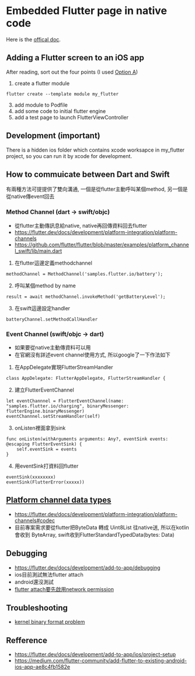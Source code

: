 # Embedded Flutter page in native code

Here is the [offical doc](https://flutter.dev/docs/development/add-to-app).

## Adding a Flutter screen to an iOS app
After reading, sort out the four points (I used [Option A](https://flutter.dev/docs/development/add-to-app/debugging))
1. create a flutter module
```
flutter create --template module my_flutter
```
3. add module to Podfile
4. add some code to initial flutter engine
5. add a test page to launch FlutterViewController

## Development (important)

There is a hidden ios folder which contains xcode worksapce in my_flutter project, so you can run it by xcode for development.

## How to commuicate between Dart and Swift
有兩種方法可提提供了雙向溝通, 一個是從flutter主動呼叫某個method, 另一個是從native傳event回去
### Method Channel (dart -> swift/objc)

- 從flutter主動傳訊息給native, native再回傳資料回去flutter
- https://flutter.dev/docs/development/platform-integration/platform-channels
- https://github.com/flutter/flutter/blob/master/examples/platform_channel_swift/lib/main.dart

1. 在flutter這邊定義methodchannel
```
methodChannel = MethodChannel('samples.flutter.io/battery');
```
2. 呼叫某個method by name
```
result = await methodChannel.invokeMethod('getBatteryLevel');
```
3. 在swift這邊設定handler
```
batteryChannel.setMethodCallHandler
```
### Event Channel (swift/objc -> dart)

- 如果要從native主動傳資料可以用
- 在官網沒有詳述event channel使用方式, 所以google了一下作法如下
1. 在AppDelegate實現FlutterStreamHandler
```
class AppDelegate: FlutterAppDelegate, FlutterStreamHandler {
```
2. 建立FlutterEventChannel
```
let eventChannnel = FlutterEventChannel(name: "samples.flutter.io/charging", binaryMessenger: flutterEngine.binaryMessenger)
eventChannnel.setStreamHandler(self)
```
3. onListen裡面拿到sink
```
func onListen(withArguments arguments: Any?, eventSink events: @escaping FlutterEventSink) {
    self.eventSink = events
}
```
4. 用eventSink打資料回flutter
```
eventSink(xxxxxxxx)
eventSink(FlutterError(xxxxx))
```

## [Platform channel data types](https://flutter.dev/docs/development/platform-integration/platform-channels#codec)
- https://flutter.dev/docs/development/platform-integration/platform-channels#codec
- 目前專案需求要從flutter把ByteData 轉成 Uint8List 往native送, 所以在kotlin會收到 ByteArray, swift收到FlutterStandardTypedData(bytes: Data)

## Debugging
- https://flutter.dev/docs/development/add-to-app/debugging
- ios目前測試無法flutter attach
- android還沒測試
- [flutter attach要先啟用network permission](https://flutter.dev/docs/development/add-to-app/ios/project-setup#local-network-privacy-permissions)

## Troubleshooting
- [kernel binary format problem](https://stackoverflow.com/questions/56051502/cant-load-kernel-binary-invalid-kernel-binary-format-version-no-active-packag)

## Refference
- https://flutter.dev/docs/development/add-to-app/ios/project-setup
- https://medium.com/flutter-community/add-flutter-to-existing-android-ios-app-ae8c4fb1582e
